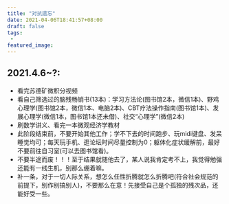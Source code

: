 ```yaml
---
title: "对抗遗忘"
date: 2021-04-06T18:41:57+08:00
draft: false
tags:
 - 
featured_image:
---
```

## 2021.4.6~?:
- 看完苏德矿微积分视频
- 看自己筛选过的脑残畅销书(13本)：学习方法论(图书馆2本，微信1本)、野鸡心理学(图书馆2本，微信1本、电脑2本)、CBT疗法操作指南(图书馆1本)、发展心理学(微信1本，图书馆1本还未借)、社交“心理学”(微信2本)
- 刷数学讲义、看完一本微观经济学教材
- 此阶段结束前，不要开始其他工作；学不下去的时间跑步、玩midi键盘、发呆睡觉均可；每天玩手机、逛论坛时间尽量控制为0；躯体化症状缓解前，最好不要前往自习室(可以去图书馆看)。
- 不要半途而废！！！至于结果就随他去了，某人说我肯定考不上，我觉得勉强还能有一线生机，别那么绷着嘛。
- 补一条，对于一切人际关系，想怎么任性折腾就怎么折腾吧(符合社会规范的前提下，别作别搞别人)，不要那么在意！先接受自己是个孤独的残次品，还能好受一些。
